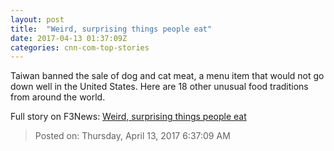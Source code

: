 ```yaml
---
layout: post
title:  "Weird, surprising things people eat"
date: 2017-04-13 01:37:09Z
categories: cnn-com-top-stories
---
```


Taiwan banned the sale of dog and cat meat, a menu item that would not go down well in the United States. Here are 18 other unusual food traditions from around the world.


Full story on F3News: [Weird, surprising things people eat](http://www.f3nws.com/n/VnDRYD)

> Posted on: Thursday, April 13, 2017 6:37:09 AM
